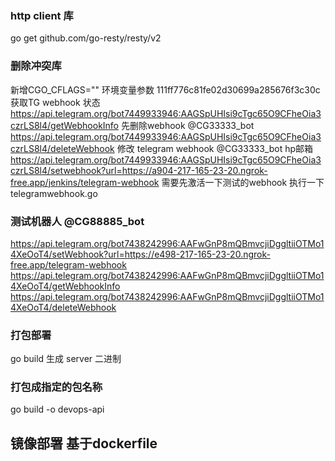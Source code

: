 ### http client 库
go get github.com/go-resty/resty/v2
### 删除冲突库
新增CGO_CFLAGS="" 环境变量参数
111ff776c81fe02d30699a285676f3c30c
获取TG webhook 状态
https://api.telegram.org/bot7449933946:AAGSpUHIsi9cTgc65O9CFheOia3czrLS8l4/getWebhookInfo
先删除webhook @CG33333_bot
https://api.telegram.org/bot7449933946:AAGSpUHIsi9cTgc65O9CFheOia3czrLS8l4/deleteWebhook
修改 telegram webhook  @CG33333_bot hp邮箱
https://api.telegram.org/bot7449933946:AAGSpUHIsi9cTgc65O9CFheOia3czrLS8l4/setwebhook?url=https://a904-217-165-23-20.ngrok-free.app/jenkins/telegram-webhook
需要先激活一下测试的webhook  执行一下 telegramwebhook.go
### 测试机器人 @CG88885_bot
https://api.telegram.org/bot7438242996:AAFwGnP8mQBmvcjiDggltiiOTMo14XeOoT4/setWebhook?url=https://e498-217-165-23-20.ngrok-free.app/telegram-webhook
https://api.telegram.org/bot7438242996:AAFwGnP8mQBmvcjiDggltiiOTMo14XeOoT4/getWebhookInfo
https://api.telegram.org/bot7438242996:AAFwGnP8mQBmvcjiDggltiiOTMo14XeOoT4/deleteWebhook
### 打包部署
go build  生成 server 二进制
### 打包成指定的包名称
go build -o devops-api
## 镜像部署 基于dockerfile 

